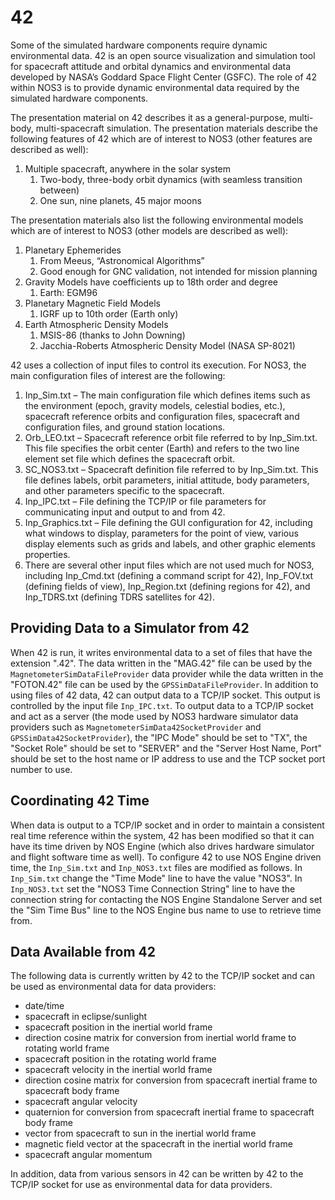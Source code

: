# 42

Some of the simulated hardware components require dynamic environmental data. 42 is an open source visualization and simulation tool for spacecraft attitude and orbital dynamics and environmental data developed by NASA’s Goddard Space Flight Center (GSFC). The role of 42 within NOS3 is to provide dynamic environmental data required by the simulated hardware components.

The presentation material on 42 describes it as a general-purpose, multi-body, multi-spacecraft simulation. The presentation materials describe the following features of 42 which are of interest to NOS3 (other features are described as well):

1. Multiple spacecraft, anywhere in the solar system
   1. Two-body, three-body orbit dynamics (with seamless transition between)
   2. One sun, nine planets, 45 major moons

The presentation materials also list the following environmental models which are of interest to NOS3 (other models are described as well):

1. Planetary Ephemerides
   1. From Meeus, “Astronomical Algorithms”
   2. Good enough for GNC validation, not intended for mission planning
2. Gravity Models have coefficients up to 18th order and degree
   1. Earth: EGM96
3. Planetary Magnetic Field Models
   1. IGRF up to 10th order (Earth only)
4. Earth Atmospheric Density Models
   1. MSIS-86 (thanks to John Downing)
   2. Jacchia-Roberts Atmospheric Density Model (NASA SP-8021)

42 uses a collection of input files to control its execution. For NOS3, the main configuration files of interest are the following:

1. Inp_Sim.txt – The main configuration file which defines items such as the environment (epoch, gravity models, celestial bodies, etc.), spacecraft reference orbits and configuration files, spacecraft and configuration files, and ground station locations.
2. Orb_LEO.txt – Spacecraft reference orbit file referred to by Inp_Sim.txt. This file specifies the orbit center (Earth) and refers to the two line element set file which defines the spacecraft orbit.
3. SC_NOS3.txt – Spacecraft definition file referred to by Inp_Sim.txt. This file defines labels, orbit parameters, initial attitude, body parameters, and other parameters specific to the spacecraft.
4. Inp_IPC.txt – File defining the TCP/IP or file parameters for communicating input and output to and from 42.
5. Inp_Graphics.txt – File defining the GUI configuration for 42, including what windows to display, parameters for the point of view, various display elements such as grids and labels, and other graphic elements properties.
6. There are several other input files which are not used much for NOS3, including Inp_Cmd.txt (defining a command script for 42), Inp_FOV.txt (defining fields of view), Inp_Region.txt (defining regions for 42), and Inp_TDRS.txt (defining TDRS satellites for 42).

## Providing Data to a Simulator from 42

When 42 is run, it writes environmental data to a set of files that have the extension ".42". The data written in the "MAG.42" file can be used by the `MagnetometerSimDataFileProvider` data provider while the data written in the "FOTON.42" file can be used by the `GPSSimDataFileProvider`.
In addition to using files of 42 data, 42 can output data to a TCP/IP socket. This output is controlled by the input file `Inp_IPC.txt`. To output data to a TCP/IP socket and act as a server (the mode used by NOS3 hardware simulator data providers such as `MagnetometerSimData42SocketProvider` and `GPSSimData42SocketProvider`), the "IPC Mode" should be set to "TX", the "Socket Role" should be set to "SERVER" and the "Server Host Name, Port" should be set to the host name or IP address to use and the TCP socket port number to use.

## Coordinating 42 Time

When data is output to a TCP/IP socket and in order to maintain a consistent real time reference within the system, 42 has been modified so that it can have its time driven by NOS Engine (which also drives hardware simulator and flight software time as well). To configure 42 to use NOS Engine driven time, the `Inp_Sim.txt` and `Inp_NOS3.txt` files are modified as follows. In `Inp_Sim.txt` change the "Time Mode" line to have the value "NOS3". In `Inp_NOS3.txt` set the "NOS3 Time Connection String" line to have the connection string for contacting the NOS Engine Standalone Server and set the "Sim Time Bus" line to the NOS Engine bus name to use to retrieve time from.

## Data Available from 42

The following data is currently written by 42 to the TCP/IP socket and can be used as environmental data for data providers: 
- date/time
- spacecraft in eclipse/sunlight
- spacecraft position in the inertial world frame
- direction cosine matrix for conversion from inertial world frame to rotating world frame
- spacecraft position in the rotating world frame
- spacecraft velocity in the inertial world frame
- direction cosine matrix for conversion from spacecraft inertial frame to spacecraft body frame
- spacecraft angular velocity
- quaternion for conversion from spacecraft inertial frame to spacecraft body frame
- vector from spacecraft to sun in the inertial world frame
- magnetic field vector at the spacecraft in the inertial world frame
- spacecraft angular momentum

In addition, data from various sensors in 42 can be written by 42 to the TCP/IP socket for use as environmental data for data providers.